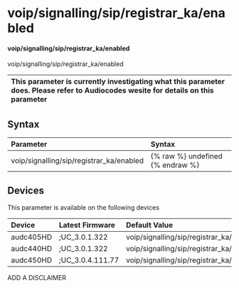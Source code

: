 ﻿---
description: voip/signalling/sip/registrar_ka/enabled
search: false
---

# voip/signalling/sip/registrar_ka/enabled

#### voip/signalling/sip/registrar_ka/enabled

voip/signalling/sip/registrar_ka/enabled


| This parameter is currently investigating what this parameter does. Please refer to Audiocodes wesite for details on this parameter | 
| :--- |

## Syntax
| Parameter | Syntax |
| :--- | :--- |
|voip/signalling/sip/registrar_ka/enabled | {% raw %} undefined {% endraw %}|

## Devices
This parameter is available on the following devices

| Device | Latest Firmware | Default Value |
|:---|:---|:---|
| audc405HD | ;UC_3.0.1.322 | voip/signalling/sip/registrar_ka/enabled=0 
| audc440HD | ;UC_3.0.1.322 | voip/signalling/sip/registrar_ka/enabled=0 
| audc450HD | ;UC_3.0.4.111.77 | voip/signalling/sip/registrar_ka/enabled=0 

ADD A DISCLAIMER
